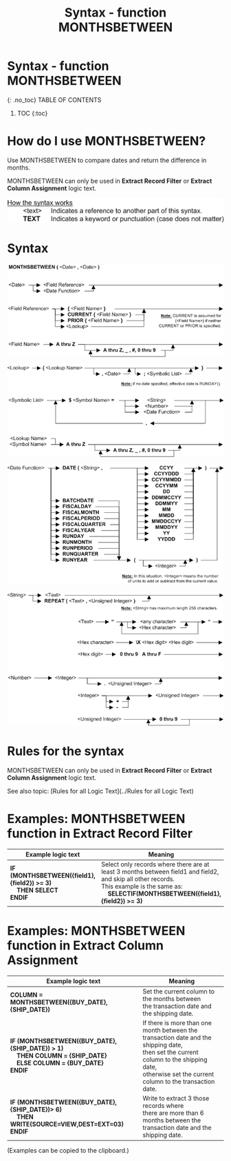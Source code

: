 ﻿---
layout: default
title: "Syntax - function MONTHSBETWEEN"
parent: Syntax - functions
grand_parent: Workbench Logic Text Syntax
nav_order: 18
---
# Syntax - function MONTHSBETWEEN
{: .no_toc}
TABLE OF CONTENTS 
1. TOC
{:toc}  


# How do I use MONTHSBETWEEN? 


Use MONTHSBETWEEN to compare dates and return the difference in months.

MONTHSBETWEEN can only be used in **Extract Record Filter** or **Extract Column Assignment** logic text.


![(Syntax Legend)](../../images/LTZZ_Syntax_legend.gif )

# Syntax 

![Function MONTHSBETWEEN 1](../../images/LTSF_MTHSBTWDATE_01.gif)

![Function MONTHSBETWEEN 2](../../images/LTSF_DATE_02.gif)

![Function MONTHSBETWEEN 3](../../images/LTSF_DATE_03.gif)

![Function MONTHSBETWEEN 4](../../images/LTSF_DATE_04.gif)

# Rules for the syntax 

MONTHSBETWEEN can only be used in **Extract Record Filter** or **Extract Column Assignment** logic text.

See also topic: [Rules for all Logic Text](../Rules for all Logic Text) 

# Examples: MONTHSBETWEEN function in Extract Record Filter 


|Example logic text|Meaning|
|------------------|-------|
|**IF (MONTHSBETWEEN({field1},{field2}) >= 3)<br>&nbsp;&nbsp;&nbsp;&nbsp;THEN SELECT<br>ENDIF**|Select only records where there are at least 3 months between field1 and field2,<br>and skip all other records.<br>This example is the same as:<br>&nbsp;&nbsp;&nbsp;&nbsp;**SELECTIF(MONTHSBETWEEN({field1},{field2}) >= 3)**|


# Examples: MONTHSBETWEEN function in Extract Column Assignment 


|Example logic text|Meaning|
|------------------|-------|
|**COLUMN = MONTHSBETWEEN({BUY_DATE},{SHIP_DATE})**|Set the current column to the months between<br>the transaction date and the shipping date.|
|**IF (MONTHSBETWEEN({BUY_DATE},{SHIP_DATE}) > 1)<br>&nbsp;&nbsp;&nbsp;&nbsp;THEN COLUMN = {SHIP_DATE}<br>&nbsp;&nbsp;&nbsp;&nbsp;ELSE COLUMN = {BUY_DATE}<br>ENDIF**|If there is more than one month between the transaction date and the shipping date,<br>then set the current column to the shipping date,<br>otherwise set the current column to the transaction date.|
|**IF (MONTHSBETWEEN({BUY_DATE},{SHIP_DATE})> 6)<br>&nbsp;&nbsp;&nbsp;&nbsp;THEN WRITE(SOURCE=VIEW,DEST=EXT=03)<br>ENDIF**|Write to extract 3 those records where<br>there are more than 6 months between the<br>transaction date and the shipping date.|


  
  (Examples can be copied to the clipboard.)
  
